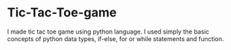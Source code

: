 # Tic-Tac-Toe-game
I made tic tac toe game using python language. I used simply the basic concepts of python data types, if-else, for or while statements and function.
